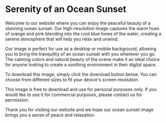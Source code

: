 <!--font:Poppins-->

# Serenity of an Ocean Sunset

Welcome to our website where you can enjoy the peaceful beauty of a stunning ocean sunset. Our high-resolution image captures the warm hues of orange and pink blending into the cool blue tones of the water, creating a serene atmosphere that will help you relax and unwind.

Our image is perfect for use as a desktop or mobile background, allowing you to bring the tranquility of an ocean sunset with you wherever you go. The calming colors and natural beauty of the scene make it an ideal choice for anyone looking to create a soothing environment in their digital space.

To download this image, simply click the download button below. You can choose from different sizes to fit your device's screen resolution.

This image is free to download and use for personal purposes only. If you would like to use it for commercial purposes, please contact us for permission.

Thank you for visiting our website and we hope our ocean sunset image brings you a sense of peace and relaxation.

<!--

Write me markdown content of website with wallpaper:

"A beautiful sunset over the ocean"

The header of the page should not be copy of the text but rather a real content of the website which is using this wallpaper.


---


# Ocean Sunset Wallpaper

Welcome to our website where you can download this stunning wallpaper of a beautiful sunset over the ocean. 

## About the Wallpaper

This wallpaper captures the serene beauty of a sunset over the ocean, with warm hues of orange and pink blending into the cool blue tones of the water. The image is high-resolution and perfect for use as a desktop or mobile wallpaper.

## How to Download

To download this wallpaper, simply click the download button below. You can choose from different sizes to fit your device's screen resolution. 

## Usage Rights

This wallpaper is free to download and use for personal purposes only. If you would like to use it for commercial purposes, please contact us for permission.

Thank you for visiting our website and we hope you enjoy this beautiful ocean sunset wallpaper!


---


Heading should not include word "wallpaper". The website should not be about the wallpaper itself, wallpaper is just a related background, rewrite whole content.


---


# Relax with the Serenity of an Ocean Sunset

Welcome to our website where you can enjoy the peaceful beauty of a stunning ocean sunset. Our high-resolution image captures the warm hues of orange and pink blending into the cool blue tones of the water, creating a serene atmosphere that will help you relax and unwind.

## About the Image

Our image is perfect for use as a desktop or mobile background, allowing you to bring the tranquility of an ocean sunset with you wherever you go. The calming colors and natural beauty of the scene make it an ideal choice for anyone looking to create a soothing environment in their digital space.

## How to Download

To download this image, simply click the download button below. You can choose from different sizes to fit your device's screen resolution.

## Usage Rights

This image is free to download and use for personal purposes only. If you would like to use it for commercial purposes, please contact us for permission.

Thank you for visiting our website and we hope our ocean sunset image brings you a sense of peace and relaxation.


---


Heading is too long, rewrite whole content.


---


# Serenity of an Ocean Sunset

Welcome to our website where you can enjoy the peaceful beauty of a stunning ocean sunset. Our high-resolution image captures the warm hues of orange and pink blending into the cool blue tones of the water, creating a serene atmosphere that will help you relax and unwind.

Our image is perfect for use as a desktop or mobile background, allowing you to bring the tranquility of an ocean sunset with you wherever you go. The calming colors and natural beauty of the scene make it an ideal choice for anyone looking to create a soothing environment in their digital space.

To download this image, simply click the download button below. You can choose from different sizes to fit your device's screen resolution.

This image is free to download and use for personal purposes only. If you would like to use it for commercial purposes, please contact us for permission.

Thank you for visiting our website and we hope our ocean sunset image brings you a sense of peace and relaxation.


---


Write me a Google font which is best fitting for the website.

Pick from the list:
- Montserrat
- Exo 2
- Barlow Condensed
- Inter
- Raleway
- Poppins
- Open Sans
- Orbitron
- Lobster
- IBM Plex Sans
- Great Vibes
- Dancing Script
- Alegreya
- Lato
- Futura
- Playfair Display
- Roboto


Write just the font name nothing else.


---


Poppins

-->

